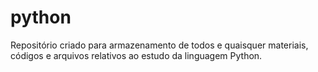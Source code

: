 # python
Repositório criado para armazenamento de todos e quaisquer materiais, códigos e arquivos relativos ao estudo da linguagem Python.
